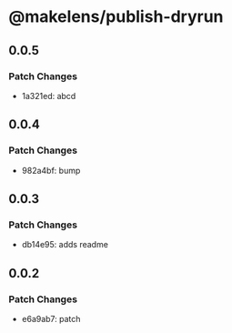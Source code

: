 # @makelens/publish-dryrun

## 0.0.5

### Patch Changes

- 1a321ed: abcd

## 0.0.4

### Patch Changes

- 982a4bf: bump

## 0.0.3

### Patch Changes

- db14e95: adds readme

## 0.0.2

### Patch Changes

- e6a9ab7: patch
